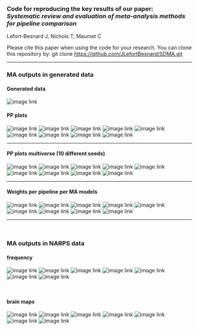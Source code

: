 ### Code for reproducing the key results of our paper: <br>_Systematic review and evaluation of meta-analysis methods for pipeline comparison_

Lefort-Besnard J, Nichols T, Maumet C

Please cite this paper when using the code for your research.
You can clone this repository by:
git clone https://github.com/JLefortBesnard/SDMA.git

---

### MA outputs in generated data

#### Generated data

![image link](results_in_generated_data/data_visualisation.png)
&nbsp;

#### PP plots

![image link](results_in_generated_data/pp_plot_Null.png)
![image link](results_in_generated_data/pp_plot_Null_correlated_80%25.png)
![image link](results_in_generated_data/pp_plot_Null_correlated_50%25.png)
![image link](results_in_generated_data/pp_plot_Null_correlated_20%25.png)
![image link](results_in_generated_data/pp_plot_Non-null_heterogeneous_voxels.png)
![image link](results_in_generated_data/pp_plot_Non-null_heterogeneous_pipelines_20%25.png)
![image link](results_in_generated_data/pp_plot_Non-null_heterogeneous_pipelines_30%25.png)
![image link](results_in_generated_data/pp_plot_Non-null_heterogeneous_pipelines_50%25.png)
![image link](results_in_generated_data/pp_plot_Non-null_heterogeneous_pipelines_(+3indep).png)
&nbsp;

---

#### PP plots multiverse (10 different seeds)

![image link](results_in_generated_data/pp_plot_multiverse_Null.png)
![image link](results_in_generated_data/pp_plot_multiverse_Null_correlated_80%25.png)
![image link](results_in_generated_data/pp_plot_multiverse_Null_correlated_50%25.png)
![image link](results_in_generated_data/pp_plot_multiverse_Null_correlated_20%25.png)
![image link](results_in_generated_data/pp_plot_multiverse_Non-null_heterogeneous_voxels.png)
![image link](results_in_generated_data/pp_plot_multiverse_Non-null_heterogeneous_pipelines_20%25.png)
![image link](results_in_generated_data/pp_plot_multiverse_Non-null_heterogeneous_pipelines_30%25.png)
![image link](results_in_generated_data/pp_plot_multiverse_Non-null_heterogeneous_pipelines_50%25.png)
![image link](results_in_generated_data/pp_plot_multiverse_Non-null_heterogeneous_pipelines_(+3indep).png)
&nbsp;

---


#### Weights per pipeline per MA models

![image link](results_in_generated_data/weights_in_Null.png)
![image link](results_in_generated_data/weights_in_Null_correlated_80%25.png)
![image link](results_in_generated_data/weights_in_Null_correlated_50%25.png)
![image link](results_in_generated_data/weights_in_Null_correlated_20%25.png)
![image link](results_in_generated_data/weights_in_Non-null_heterogeneous_voxels.png)
![image link](results_in_generated_data/weights_in_Non-null_heterogeneous_pipelines_20%25.png)
![image link](results_in_generated_data/weights_in_Non-null_heterogeneous_pipelines_30%25.png)
![image link](results_in_generated_data/weights_in_Non-null_heterogeneous_pipelines_50%25.png)
![image link](results_in_generated_data/weights_in_Non-null_heterogeneous_pipelines_(+3_indep).png)
&nbsp;

---

&nbsp;
### MA outputs in NARPS data

#### frequency
![image link](results_narpsdata/hyp1_MA_outputs.png)
![image link](results_narpsdata/hyp2_MA_outputs.png)
![image link](results_narpsdata/hyp5_MA_outputs.png)
![image link](results_narpsdata/hyp6_MA_outputs.png)
![image link](results_narpsdata/hyp7_MA_outputs.png)
![image link](results_narpsdata/hyp8_MA_outputs.png)
![image link](results_narpsdata/hyp9_MA_outputs.png)

&nbsp;

#### brain maps
![image link](results_narpsdata/thresholded_map_hyp1_nofdr.png)
![image link](results_narpsdata/thresholded_map_hyp2_nofdr.png)
![image link](results_narpsdata/thresholded_map_hyp5_nofdr.png)
![image link](results_narpsdata/thresholded_map_hyp6_nofdr.png)
![image link](results_narpsdata/thresholded_map_hyp7_nofdr.png)
![image link](results_narpsdata/thresholded_map_hyp8_nofdr.png)
![image link](results_narpsdata/thresholded_map_hyp9_nofdr.png)
